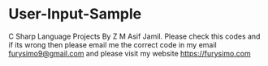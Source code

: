 # User-Input-Sample
C Sharp Language Projects By Z M Asif Jamil. Please check this codes and if its wrong then please email me the correct code in my email furysimo9@gmail.com and please visit my website https://furysimo.com
